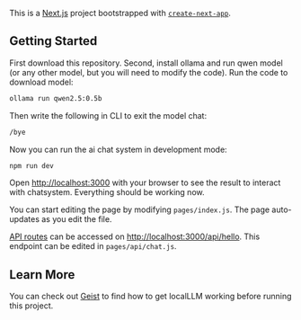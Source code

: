 This is a [Next.js](https://nextjs.org) project bootstrapped with [`create-next-app`](https://nextjs.org/docs/pages/api-reference/create-next-app).

## Getting Started
First download this repository.
Second, install ollama and run qwen model (or any other model, but you will need to modify the code). Run the code to download model:

```bash
ollama run qwen2.5:0.5b
```
Then write the following in CLI to exit the model chat: 
```bash
/bye
```
Now you can run the ai chat system in development mode: 
```bash
npm run dev
```
Open [http://localhost:3000](http://localhost:3000) with your browser to see the result to interact with chatsystem.
Everything should be working now. 

You can start editing the page by modifying `pages/index.js`. The page auto-updates as you edit the file.

[API routes](https://nextjs.org/docs/pages/building-your-application/routing/api-routes) can be accessed on [http://localhost:3000/api/hello](http://localhost:3000/api/chat). This endpoint can be edited in `pages/api/chat.js`.


## Learn More

You can check out [Geist](https://ollama.com) to find how to get localLLM working before running this project.

